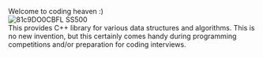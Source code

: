 Welcome to coding heaven :)<br/>
![81c9DO0CBFL _SS500_](https://user-images.githubusercontent.com/7302641/139804728-21444e80-1b70-4fff-9998-d18cab74ccaa.jpg)
<br/>This provides C++ library for various data structures and algorithms. 
This is no new invention, but this certainly comes handy during programming competitions and/or preparation for coding interviews.
